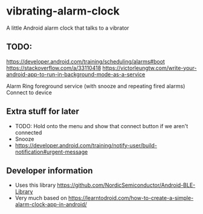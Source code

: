 # vibrating-alarm-clock
A little Android alarm clock that talks to a vibrator

## TODO:
https://developer.android.com/training/scheduling/alarms#boot
https://stackoverflow.com/a/33110418
https://victorleungtw.com/write-your-android-app-to-run-in-background-mode-as-a-service


Alarm Ring foreground service (with snooze and repeating fired alarms)
Connect to device


## Extra stuff for later
- TODO: Hold onto the menu and show that connect button if we aren't connected
- Snooze
- https://developer.android.com/training/notify-user/build-notification#urgent-message

## Developer information

- Uses this library https://github.com/NordicSemiconductor/Android-BLE-Library
- Very much based on https://learntodroid.com/how-to-create-a-simple-alarm-clock-app-in-android/